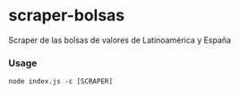 # scraper-bolsas
Scraper de las bolsas de valores de Latinoamérica y España

### Usage

    node index.js -c [SCRAPER]
